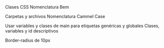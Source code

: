 Clases CSS
    Nomenclatura Bem

Carpetas y archivos
    Nomenclatura Cammel Case

Usar variables y clases de main para etiquetas genéricas y globales
Clases, variables y id descriptivos

Border-radius de 10px